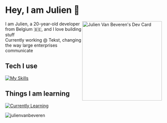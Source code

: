 # Hey, I am Julien :wave:


<div align="left">
  <a href="https://app.daily.dev/julienvanbeveren"><img src="https://api.daily.dev/devcards/aa1328c0143645598898bbed0fd4bcfa.png?r=s6b" width="256" align="right" alt="Julien Van Beveren's Dev Card"/></a>
</div>

I am Julien, a 20-year-old developer from Belgium :belgium:, and I love building stuff </br>
Currently working @ Tekst, changing the way large enterprises communicate

## Tech I use
[![My Skills](https://skillicons.dev/icons?i=aws,docker,ts,fastapi,nextjs,nodejs,postgres,prisma,py,redis,tailwind)](https://skillicons.dev)

## Things I am learning
[![Currently Learning](https://skillicons.dev/icons?i=rust,neovim)](https://skillicons.dev)


<p align="left"> <img src="https://komarev.com/ghpvc/?username=julienvanbeveren&label=Profile%20views&color=0e75b6&style=flat" alt="julienvanbeveren" /> </p>

<!-- <p align="center"><img align="center" src="https://github-readme-stats.vercel.app/api/top-langs?username=julienvanbeveren&show_icons=true&locale=en&layout=compact" alt="julienvanbeveren" /></p>
<p align="center"><img align="center" src="https://github-readme-streak-stats.herokuapp.com/?user=julienvanbeveren&" alt="julienvanbeveren" /></p>

**julienvanbeveren/julienvanbeveren** is a ✨ _special_ ✨ repository because its `README.md` (this file) appears on your GitHub profile.

Here are some ideas to get you started:

- 🔭 I’m currently working on ...
- 🌱 I’m currently learning ...
- 👯 I’m looking to collaborate on ...
- 🤔 I’m looking for help with ...
- 💬 Ask me about ...
- 📫 How to reach me: ...
- 😄 Pronouns: ...
- ⚡ Fun fact: ...
-->
